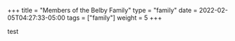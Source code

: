 +++
title = "Members of the Belby Family"
type = "family"
date = 2022-02-05T04:27:33-05:00
tags = ["family"]
weight = 5
+++

test
